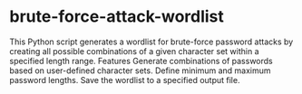 # brute-force-attack-wordlist
This Python script generates a wordlist for brute-force password attacks by creating all possible combinations of a given character set within a specified length range.
Features
Generate combinations of passwords based on user-defined character sets.
Define minimum and maximum password lengths.
Save the wordlist to a specified output file.
